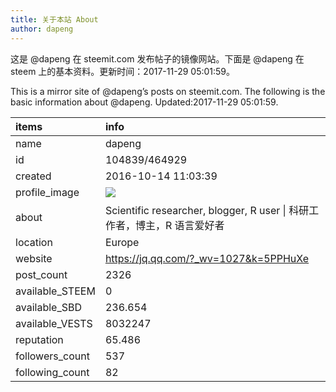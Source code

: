 ```yaml
---
title: 关于本站 About
author: dapeng
---
```


这是 @dapeng 在 steemit.com 发布帖子的镜像网站。下面是 @dapeng 在 steem 上的基本资料。更新时间：2017-11-29 05:01:59。

This is a mirror site of @dapeng’s posts on steemit.com. The following is the basic information about @dapeng. Updated:2017-11-29 05:01:59.



|items           |info                                                                                    |
|:---------------|:---------------------------------------------------------------------------------------|
|name            |dapeng                                                                                  |
|id              |104839/464929                                                                           |
|created         |2016-10-14 11:03:39                                                                     |
|profile_image   |![](http://0.gravatar.com/avatar/6fe1d4ffad212efc7985ecdd4ef9ef77?s=44&d=monsterid&r=g) |
|about           |Scientific researcher, blogger, R user &#124;  科研工作者，博主，R 语言爱好者           |
|location        |Europe                                                                                  |
|website         |https://jq.qq.com/?_wv=1027&k=5PPHuXe                                                   |
|post_count      |2326                                                                                    |
|available_STEEM |0                                                                                       |
|available_SBD   |236.654                                                                                 |
|available_VESTS |8032247                                                                                 |
|reputation      |65.486                                                                                  |
|followers_count |537                                                                                     |
|following_count |82                                                                                      |
